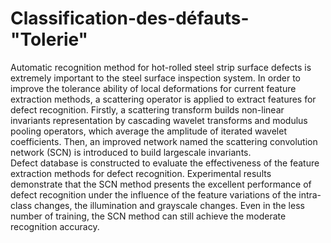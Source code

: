 # Classification-des-défauts-"Tolerie"

   Automatic recognition method for hot-rolled steel strip surface defects is extremely important to the
steel surface inspection system. In order to improve the tolerance ability of local deformations for current
feature extraction methods, a scattering operator is applied to extract features for defect recognition.
Firstly, a scattering transform builds non-linear invariants representation by cascading wavelet transforms
and modulus pooling operators, which average the amplitude of iterated wavelet coefficients. Then,
an improved network named the scattering convolution network (SCN) is introduced to build largescale invariants.  
Defect database is constructed to evaluate the effectiveness of the feature extraction methods for defect
recognition. Experimental results demonstrate that the SCN method presents the excellent performance
of defect recognition under the influence of the feature variations of the intra-class changes, the illumination and grayscale changes. Even in the less number of training, the SCN method can still achieve the
moderate recognition accuracy.

